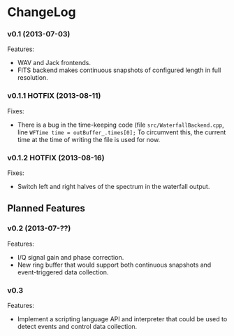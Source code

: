 ChangeLog
=========

### v0.1 (2013-07-03)

Features:

  - WAV and Jack frontends.
  - FITS backend makes continuous snapshots of configured length in full resolution.

### v0.1.1 HOTFIX (2013-08-11)

Fixes:
  
  - There is a bug in the time-keeping code (file `src/WaterfallBackend.cpp`,
    line `WFTime time = outBuffer_.times[0];` To circumvent this, the current
    time at the time of writing the file is used for now.

### v0.1.2 HOTFIX (2013-08-16)

Fixes:
  
  - Switch left and right halves of the spectrum in the waterfall output.


Planned Features
----------------

### v0.2 (2013-07-??)

Features:

  - I/Q signal gain and phase correction.
  - New ring buffer that would support both continuous snapshots and
    event-triggered data collection.


### v0.3

Features:

  - Implement a scripting language API and interpreter that could be used to
    detect events and control data collection.

